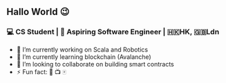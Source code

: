 ##  Hallo World 😉

 ### 💻 CS Student | 🦄 Aspiring Software Engineer | 🇭🇰HK, 🇬🇧Ldn 


- 🔭 I’m currently working on Scala and Robotics
- 🌱 I’m currently learning blockchain (Avalanche)
- 👯 I’m looking to collaborate on building smart contracts
- ⚡ Fun fact: 🎺 📺 🀄 



